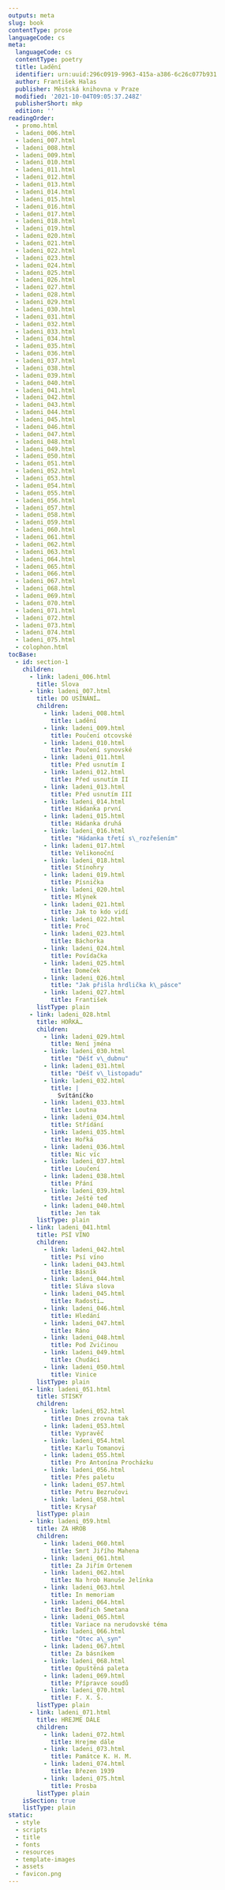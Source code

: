 ```yaml
---
outputs: meta
slug: book
contentType: prose
languageCode: cs
meta:
  languageCode: cs
  contentType: poetry
  title: Ladění
  identifier: urn:uuid:296c0919-9963-415a-a386-6c26c077b931
  author: František Halas
  publisher: Městská knihovna v Praze
  modified: '2021-10-04T09:05:37.248Z'
  publisherShort: mkp
  edition: ''
readingOrder:
  - promo.html
  - ladeni_006.html
  - ladeni_007.html
  - ladeni_008.html
  - ladeni_009.html
  - ladeni_010.html
  - ladeni_011.html
  - ladeni_012.html
  - ladeni_013.html
  - ladeni_014.html
  - ladeni_015.html
  - ladeni_016.html
  - ladeni_017.html
  - ladeni_018.html
  - ladeni_019.html
  - ladeni_020.html
  - ladeni_021.html
  - ladeni_022.html
  - ladeni_023.html
  - ladeni_024.html
  - ladeni_025.html
  - ladeni_026.html
  - ladeni_027.html
  - ladeni_028.html
  - ladeni_029.html
  - ladeni_030.html
  - ladeni_031.html
  - ladeni_032.html
  - ladeni_033.html
  - ladeni_034.html
  - ladeni_035.html
  - ladeni_036.html
  - ladeni_037.html
  - ladeni_038.html
  - ladeni_039.html
  - ladeni_040.html
  - ladeni_041.html
  - ladeni_042.html
  - ladeni_043.html
  - ladeni_044.html
  - ladeni_045.html
  - ladeni_046.html
  - ladeni_047.html
  - ladeni_048.html
  - ladeni_049.html
  - ladeni_050.html
  - ladeni_051.html
  - ladeni_052.html
  - ladeni_053.html
  - ladeni_054.html
  - ladeni_055.html
  - ladeni_056.html
  - ladeni_057.html
  - ladeni_058.html
  - ladeni_059.html
  - ladeni_060.html
  - ladeni_061.html
  - ladeni_062.html
  - ladeni_063.html
  - ladeni_064.html
  - ladeni_065.html
  - ladeni_066.html
  - ladeni_067.html
  - ladeni_068.html
  - ladeni_069.html
  - ladeni_070.html
  - ladeni_071.html
  - ladeni_072.html
  - ladeni_073.html
  - ladeni_074.html
  - ladeni_075.html
  - colophon.html
tocBase:
  - id: section-1
    children:
      - link: ladeni_006.html
        title: Slova
      - link: ladeni_007.html
        title: DO USÍNÁNÍ…
        children:
          - link: ladeni_008.html
            title: Ladění
          - link: ladeni_009.html
            title: Poučení otcovské
          - link: ladeni_010.html
            title: Poučení synovské
          - link: ladeni_011.html
            title: Před usnutím I
          - link: ladeni_012.html
            title: Před usnutím II
          - link: ladeni_013.html
            title: Před usnutím III
          - link: ladeni_014.html
            title: Hádanka první
          - link: ladeni_015.html
            title: Hádanka druhá
          - link: ladeni_016.html
            title: "Hádanka třetí s\_rozřešením"
          - link: ladeni_017.html
            title: Velikonoční
          - link: ladeni_018.html
            title: Stínohry
          - link: ladeni_019.html
            title: Písnička
          - link: ladeni_020.html
            title: Mlýnek
          - link: ladeni_021.html
            title: Jak to kdo vidí
          - link: ladeni_022.html
            title: Proč
          - link: ladeni_023.html
            title: Báchorka
          - link: ladeni_024.html
            title: Povídačka
          - link: ladeni_025.html
            title: Domeček
          - link: ladeni_026.html
            title: "Jak přišla hrdlička k\_pásce"
          - link: ladeni_027.html
            title: František
        listType: plain
      - link: ladeni_028.html
        title: HOŘKÁ…
        children:
          - link: ladeni_029.html
            title: Není jména
          - link: ladeni_030.html
            title: "Déšť v\_dubnu"
          - link: ladeni_031.html
            title: "Déšť v\_listopadu"
          - link: ladeni_032.html
            title: |
              Svítáníčko
          - link: ladeni_033.html
            title: Loutna
          - link: ladeni_034.html
            title: Střídání
          - link: ladeni_035.html
            title: Hořká
          - link: ladeni_036.html
            title: Nic víc
          - link: ladeni_037.html
            title: Loučení
          - link: ladeni_038.html
            title: Přání
          - link: ladeni_039.html
            title: Ještě teď
          - link: ladeni_040.html
            title: Jen tak
        listType: plain
      - link: ladeni_041.html
        title: PSÍ VÍNO
        children:
          - link: ladeni_042.html
            title: Psí víno
          - link: ladeni_043.html
            title: Básník
          - link: ladeni_044.html
            title: Sláva slova
          - link: ladeni_045.html
            title: Radosti…
          - link: ladeni_046.html
            title: Hledání
          - link: ladeni_047.html
            title: Ráno
          - link: ladeni_048.html
            title: Pod Zvičinou
          - link: ladeni_049.html
            title: Chudáci
          - link: ladeni_050.html
            title: Vinice
        listType: plain
      - link: ladeni_051.html
        title: STISKY
        children:
          - link: ladeni_052.html
            title: Dnes zrovna tak
          - link: ladeni_053.html
            title: Vypravěč
          - link: ladeni_054.html
            title: Karlu Tomanovi
          - link: ladeni_055.html
            title: Pro Antonína Procházku
          - link: ladeni_056.html
            title: Přes paletu
          - link: ladeni_057.html
            title: Petru Bezručovi
          - link: ladeni_058.html
            title: Krysař
        listType: plain
      - link: ladeni_059.html
        title: ZA HROB
        children:
          - link: ladeni_060.html
            title: Smrt Jiřího Mahena
          - link: ladeni_061.html
            title: Za Jiřím Ortenem
          - link: ladeni_062.html
            title: Na hrob Hanuše Jelínka
          - link: ladeni_063.html
            title: In memoriam
          - link: ladeni_064.html
            title: Bedřich Smetana
          - link: ladeni_065.html
            title: Variace na nerudovské téma
          - link: ladeni_066.html
            title: "Otec a\_syn"
          - link: ladeni_067.html
            title: Za básníkem
          - link: ladeni_068.html
            title: Opuštěná paleta
          - link: ladeni_069.html
            title: Přípravce soudů
          - link: ladeni_070.html
            title: F. X. Š.
        listType: plain
      - link: ladeni_071.html
        title: HREJME DÁLE
        children:
          - link: ladeni_072.html
            title: Hrejme dále
          - link: ladeni_073.html
            title: Památce K. H. M.
          - link: ladeni_074.html
            title: Březen 1939
          - link: ladeni_075.html
            title: Prosba
        listType: plain
    isSection: true
    listType: plain
static:
  - style
  - scripts
  - title
  - fonts
  - resources
  - template-images
  - assets
  - favicon.png
---
```

